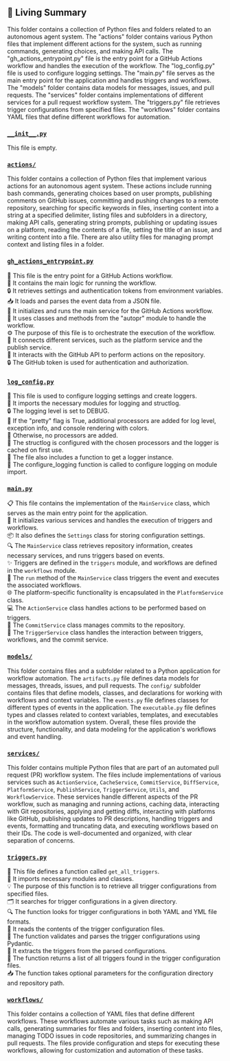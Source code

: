 

<!-- Living README Summary -->
## 🌳 Living Summary

This folder contains a collection of Python files and folders related to an autonomous agent system. The "actions" folder contains various Python files that implement different actions for the system, such as running commands, generating choices, and making API calls. The "gh_actions_entrypoint.py" file is the entry point for a GitHub Actions workflow and handles the execution of the workflow. The "log_config.py" file is used to configure logging settings. The "main.py" file serves as the main entry point for the application and handles triggers and workflows. The "models" folder contains data models for messages, issues, and pull requests. The "services" folder contains implementations of different services for a pull request workflow system. The "triggers.py" file retrieves trigger configurations from specified files. The "workflows" folder contains YAML files that define different workflows for automation.


### [`__init__.py`](https://github.com/irgolic/AutoPR/blob/dd6cdd8d0b3a21a773a5a4308a7f2991ec105d16/./autopr/__init__.py)

This file is empty.  


### [`actions/`](https://github.com/irgolic/AutoPR/blob/dd6cdd8d0b3a21a773a5a4308a7f2991ec105d16/./autopr/actions)

This folder contains a collection of Python files that implement various actions for an autonomous agent system. These actions include running bash commands, generating choices based on user prompts, publishing comments on GitHub issues, committing and pushing changes to a remote repository, searching for specific keywords in files, inserting content into a string at a specified delimiter, listing files and subfolders in a directory, making API calls, generating string prompts, publishing or updating issues on a platform, reading the contents of a file, setting the title of an issue, and writing content into a file. There are also utility files for managing prompt context and listing files in a folder.  


### [`gh_actions_entrypoint.py`](https://github.com/irgolic/AutoPR/blob/dd6cdd8d0b3a21a773a5a4308a7f2991ec105d16/./autopr/gh_actions_entrypoint.py)

📄 This file is the entry point for a GitHub Actions workflow.   
🔧 It contains the main logic for running the workflow.  
🔒 It retrieves settings and authentication tokens from environment variables.  
📥 It loads and parses the event data from a JSON file.  
🚀 It initializes and runs the main service for the GitHub Actions workflow.  
📝 It uses classes and methods from the "autopr" module to handle the workflow.  
⚙️ The purpose of this file is to orchestrate the execution of the workflow.  
🔗 It connects different services, such as the platform service and the publish service.  
🔄 It interacts with the GitHub API to perform actions on the repository.  
🔒 The GitHub token is used for authentication and authorization.  


### [`log_config.py`](https://github.com/irgolic/AutoPR/blob/dd6cdd8d0b3a21a773a5a4308a7f2991ec105d16/./autopr/log_config.py)

📝 This file is used to configure logging settings and create loggers.   
🔧 It imports the necessary modules for logging and structlog.   
🔒 The logging level is set to DEBUG.   
🎨 If the "pretty" flag is True, additional processors are added for log level, exception info, and console rendering with colors.   
🔧 Otherwise, no processors are added.   
🔧 The structlog is configured with the chosen processors and the logger is cached on first use.   
📝 The file also includes a function to get a logger instance.   
🔧 The configure_logging function is called to configure logging on module import.  


### [`main.py`](https://github.com/irgolic/AutoPR/blob/dd6cdd8d0b3a21a773a5a4308a7f2991ec105d16/./autopr/main.py)

📋 This file contains the implementation of the `MainService` class, which serves as the main entry point for the application.   
🔧 It initializes various services and handles the execution of triggers and workflows.  
📦 It also defines the `Settings` class for storing configuration settings.  
🔍 The `MainService` class retrieves repository information, creates necessary services, and runs triggers based on events.  
✨ Triggers are defined in the `triggers` module, and workflows are defined in the `workflows` module.  
🚀 The `run` method of the `MainService` class triggers the event and executes the associated workflows.  
🌐 The platform-specific functionality is encapsulated in the `PlatformService` class.  
💻 The `ActionService` class handles actions to be performed based on triggers.  
📝 The `CommitService` class manages commits to the repository.  
🔗 The `TriggerService` class handles the interaction between triggers, workflows, and the commit service.  


### [`models/`](https://github.com/irgolic/AutoPR/blob/dd6cdd8d0b3a21a773a5a4308a7f2991ec105d16/./autopr/models)

This folder contains files and a subfolder related to a Python application for workflow automation. The `artifacts.py` file defines data models for messages, threads, issues, and pull requests. The `config/` subfolder contains files that define models, classes, and declarations for working with workflows and context variables. The `events.py` file defines classes for different types of events in the application. The `executable.py` file defines types and classes related to context variables, templates, and executables in the workflow automation system. Overall, these files provide the structure, functionality, and data modeling for the application's workflows and event handling.  


### [`services/`](https://github.com/irgolic/AutoPR/blob/dd6cdd8d0b3a21a773a5a4308a7f2991ec105d16/./autopr/services)

This folder contains multiple Python files that are part of an automated pull request (PR) workflow system. The files include implementations of various services such as `ActionService`, `CacheService`, `CommitService`, `DiffService`, `PlatformService`, `PublishService`, `TriggerService`, `Utils`, and `WorkflowService`. These services handle different aspects of the PR workflow, such as managing and running actions, caching data, interacting with Git repositories, applying and getting diffs, interacting with platforms like GitHub, publishing updates to PR descriptions, handling triggers and events, formatting and truncating data, and executing workflows based on their IDs. The code is well-documented and organized, with clear separation of concerns.  


### [`triggers.py`](https://github.com/irgolic/AutoPR/blob/dd6cdd8d0b3a21a773a5a4308a7f2991ec105d16/./autopr/triggers.py)

📄 This file defines a function called `get_all_triggers`.  
📂 It imports necessary modules and classes.  
💡 The purpose of this function is to retrieve all trigger configurations from specified files.  
🗂️ It searches for trigger configurations in a given directory.  
🔍 The function looks for trigger configurations in both YAML and YML file formats.  
📝 It reads the contents of the trigger configuration files.  
🧪 The function validates and parses the trigger configurations using Pydantic.  
🔀 It extracts the triggers from the parsed configurations.  
🔄 The function returns a list of all triggers found in the trigger configuration files.  
📥 The function takes optional parameters for the configuration directory and repository path.  


### [`workflows/`](https://github.com/irgolic/AutoPR/blob/dd6cdd8d0b3a21a773a5a4308a7f2991ec105d16/./autopr/workflows)

This folder contains a collection of YAML files that define different workflows. These workflows automate various tasks such as making API calls, generating summaries for files and folders, inserting content into files, managing TODO issues in code repositories, and summarizing changes in pull requests. The files provide configuration and steps for executing these workflows, allowing for customization and automation of these tasks.  

<!-- Living README Summary -->